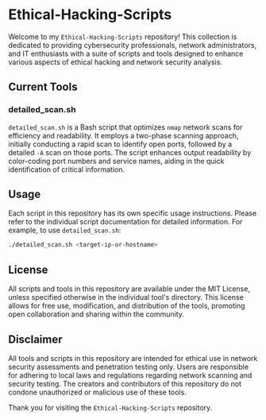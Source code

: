 # Ethical-Hacking-Scripts

Welcome to my `Ethical-Hacking-Scripts` repository! This collection is dedicated to providing cybersecurity professionals, network administrators, and IT enthusiasts with a suite of scripts and tools designed to enhance various aspects of ethical hacking and network security analysis.

## Current Tools

### detailed_scan.sh

`detailed_scan.sh` is a Bash script that optimizes `nmap` network scans for efficiency and readability. It employs a two-phase scanning approach, initially conducting a rapid scan to identify open ports, followed by a detailed `-A` scan on those ports. The script enhances output readability by color-coding port numbers and service names, aiding in the quick identification of critical information.

## Usage

Each script in this repository has its own specific usage instructions. Please refer to the individual script documentation for detailed information. For example, to use `detailed_scan.sh`:

```bash
./detailed_scan.sh <target-ip-or-hostname>
```

## License

All scripts and tools in this repository are available under the MIT License, unless specified otherwise in the individual tool's directory. This license allows for free use, modification, and distribution of the tools, promoting open collaboration and sharing within the community.

## Disclaimer

All tools and scripts in this repository are intended for ethical use in network security assessments and penetration testing only. Users are responsible for adhering to local laws and regulations regarding network scanning and security testing. The creators and contributors of this repository do not condone unauthorized or malicious use of these tools.

Thank you for visiting the `Ethical-Hacking-Scripts` repository.
